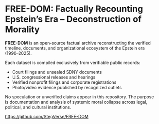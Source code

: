 # FREE-DOM: Factually Recounting Epstein’s Era – Deconstruction of Morality

**FREE-DOM** is an open-source factual archive reconstructing the verified
timeline, documents, and organizational ecosystem of the Epstein era (1990–2025).

Each dataset is compiled exclusively from verifiable public records:
- Court filings and unsealed SDNY documents  
- U.S. congressional releases and hearings  
- Verified nonprofit filings and corporate registrations  
- Photo/video evidence published by recognized outlets  

No speculation or unverified claims appear in this repository.
The purpose is documentation and analysis of systemic moral collapse
across legal, political, and cultural institutions.

https://github.com/StegVerse/FREE-DOM
